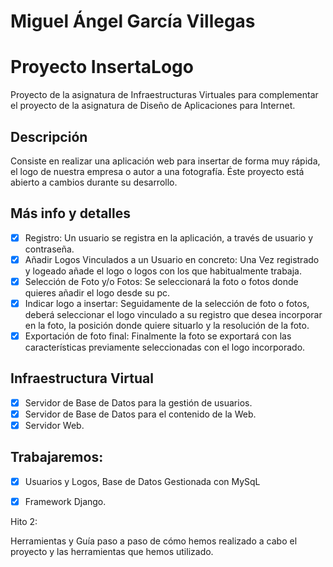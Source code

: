 # Miguel Ángel García Villegas 

# Proyecto InsertaLogo
Proyecto de la asignatura de Infraestructuras Virtuales para complementar el proyecto de la asignatura de Diseño de Aplicaciones para Internet.

## Descripción

Consiste en realizar una aplicación web para insertar de forma muy rápida, el logo de nuestra empresa o autor a una fotografía. Éste proyecto está abierto a cambios durante su desarrollo. 

## Más info y detalles
- [x]  Registro: Un usuario se registra en la aplicación, a través de usuario y contraseña.
- [x]  Añadir Logos Vinculados a un Usuario en concreto: Una Vez registrado y logeado añade el logo o logos con los que habitualmente trabaja. 
- [x]  Selección de Foto y/o Fotos: Se seleccionará la foto o fotos donde quieres añadir el logo desde su pc.
- [x]  Indicar logo a insertar: Seguidamente de la selección de foto o fotos, deberá seleccionar el logo vinculado a su registro que desea incorporar en la foto, la posición donde quiere situarlo y la resolución de la foto. 
- [x]  Exportación de foto final: Finalmente la foto se exportará con las características previamente seleccionadas con el logo incorporado. 

## Infraestructura Virtual
- [x]  Servidor de Base de Datos para la gestión de usuarios. 
- [x]  Servidor de Base de Datos para el contenido de la Web. 
- [x]  Servidor Web.

## Trabajaremos:

- [x]  Usuarios y Logos, Base de Datos Gestionada con MySqL

- [x]  Framework Django. 

Hito 2: 

Herramientas y Guía paso a paso de cómo hemos realizado a cabo el proyecto y las herramientas que hemos utilizado. 


